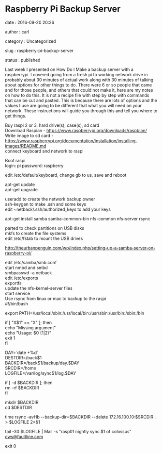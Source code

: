Raspberry Pi Backup Server
==========================

date
:   2016-09-20 20:26

author
:   carl

category
:   Uncategorized

slug
:   raspberry-pi-backup-server

status
:   published

Last week I presented on How Do I Make a backup server with a
raspberrypi. I covered going from a fresh pi to working network drive in
probably about 30 minutes of actual work along with 30 minutes of
talking about options for other things to do. There were 6 or so people
that came and for those people, and others that could not make it, here
are my notes on how to do this. It is not a recipe file with step by
step with commands that can be cut and pasted. This is because there are
lots of options and the values I use are going to be different that what
you will need on your network. These instructions will guide you through
this and tell you where to get things.

Buy raspi 2 or 3, hard drive(s), case(s), sd card\
Download Raspian - <https://www.raspberrypi.org/downloads/raspbian/>\
Write image to sd card -
<https://www.raspberrypi.org/documentation/installation/installing-images/README.md>\
connect keyboard and network to raspi

Boot raspi\
login: pi password: raspberry

edit /etc/default/keyboard, change gb to us, save and reboot

apt-get update\
apt-get upgrade

useradd to create the network backup owner\
ssh-keygen to make .ssh and some keys\
edit \~netback/.ssh/authorized\_keys to add your keys

apt-get install samba samba-common-bin nfs-common nfs-server rsync

parted to check partitions on USB disks\
mkfs to create the file systems\
edit /etc/fstab to mount the USB drives

<http://theurbanpenguin.com/wp/index.php/setting-up-a-samba-server-on-raspberry-pi/>

edit /etc/samba/smb.conf\
start nmbd and smbd\
smbpasswd -a netback\
edit /etc/exports\
exportfs\
update the nfs-kernel-server files\
start service\
Use rsync from linux or mac to backup to the raspi\
\#!/bin/bash

export PATH=/usr/local/sbin:/usr/local/bin:/usr/sbin:/usr/bin:/sbin:/bin

if [ "X\$1" == "X" ]; then\
echo "Missing argument"\
echo "Usage: \$0 {1|2}"\
exit 1\
fi

DAY=\`date +%d\`\
DESTDIR=/back\$1\
BACKDIR=/back\$1/backup/day.\$DAY\
SRCDIR=/home\
LOGFILE=/var/log/sync\$1/log.\$DAY

if [ -d \$BACKDIR ]; then\
rm -rf \$BACKDIR\
fi

mkdir \$BACKDIR\
cd \$DESTDIR

time rsync -avHb --backup-dir=\$BACKDIR --delete 172.16.100.10:\$SRCDIR
. \> \$LOGFILE 2\>&1

tail -30 \$LOGFILE | Mail -s "rasp01 nightly sync \$1 of colossus"
<cws@faultline.com>

exit 0
